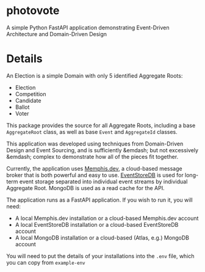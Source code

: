 # photovote
A simple Python FastAPI application demonstrating Event-Driven Architecture and Domain-Driven Design

# Details

An Election is a simple Domain with only 5 identified Aggregate Roots:

* Election
* Competition
* Candidate
* Ballot
* Voter

This package provides the source for all Aggregate Roots, including a base `AggregateRoot` class, as well
as base `Event` and `AggregateId` classes.

This application was developed using techniques from Domain-Driven Design and Event Sourcing, and is sufficiently
&emdash; but not excessively &emdash; complex to demonstrate how all of the pieces fit together.

Currently, the application uses [Memphis.dev](https://memphis.dev), a cloud-based message broker that is both powerful and
easy to use. [EventStoreDB](https://eventstore.com) is used for long-term event storage separated into individual event
streams by individual Aggregate Root. MongoDB is used as a read cache for the API.

The application runs as a FastAPI application. If you wish to run it, you will need:

* A local Memphis.dev installation or a cloud-based Memphis.dev account
* A local EventStoreDB installation or a cloud-based EventStoreDB account
* A local MongoDB installation or a cloud-based (Atlas, e.g.) MongoDB account

You will need to put the details of your installations into the `.env` file, which you can copy from `example-env`
